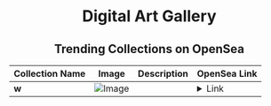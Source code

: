<div align="center">

# Digital Art Gallery

## Trending Collections on OpenSea

| Collection Name                       | Image                                                                                     | Description                       | OpenSea Link                                                                                          |
|---------------------------------------|-------------------------------------------------------------------------------------------|-----------------------------------|--------------------------------------------------------------------------------------------------------|
| **w** | ![Image](https://i.seadn.io/s/raw/files/ad932a1f4077ec9c94141e83a5a7d00c.png?w=500&auto=format?w=200&auto=format) |  | <details><summary>Link</summary>[w](https://opensea.io/collection/w-543)</details> |

</div>